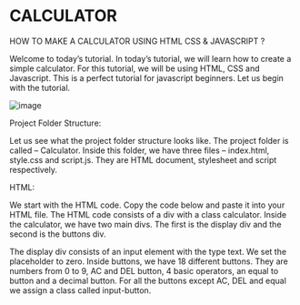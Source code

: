 # CALCULATOR
HOW TO MAKE A CALCULATOR USING HTML CSS & JAVASCRIPT ?

Welcome to today’s tutorial. In today’s tutorial, we will learn how to create a simple calculator. For this tutorial, we will be using HTML, CSS and Javascript. This is a perfect tutorial for javascript beginners. Let us begin with the tutorial.

![image](https://user-images.githubusercontent.com/60469322/164974001-1bd4b520-4543-4c54-a84a-6c9d7df31dc3.png)

Project Folder Structure:

Let us see what the project folder structure looks like. The project folder is called – Calculator. Inside this folder, we have three files – index.html, style.css and script.js. They are HTML document, stylesheet and script respectively.

HTML:

We start with the HTML code. Copy the code below and paste it into your HTML file.
The HTML code consists of a div with a class calculator. Inside the calculator, we have two main divs. The first is the display div and the second is the buttons div.

The display div consists of an input element with the type text. We set the placeholder to zero.
Inside buttons, we have 18 different buttons. They are numbers from 0 to 9, AC and DEL button, 4 basic operators, an equal to button and a decimal button. For all the buttons except AC, DEL and equal we assign a class called input-button.
